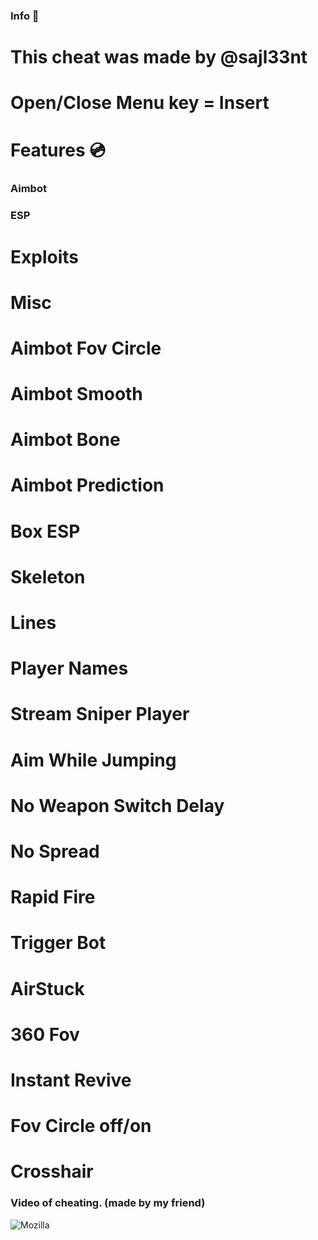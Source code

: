 ### Info 📝
# This cheat was made by @sajl33nt
# Open/Close Menu key = Insert

# Features 💿
### Aimbot
### ESP
# Exploits
# Misc
# Aimbot Fov Circle
# Aimbot Smooth
# Aimbot Bone
# Aimbot Prediction
# Box ESP
# Skeleton
# Lines
# Player Names
# Stream Sniper Player
# Aim While Jumping
# No Weapon Switch Delay
# No Spread
# Rapid Fire
# Trigger Bot
# AirStuck
# 360 Fov
# Instant Revive
# Fov Circle off/on
# Crosshair

### Video of cheating. (made by my friend)
![Mozilla](https://streamable.com/xmx49y)
